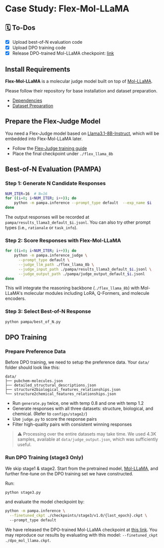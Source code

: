 # Case Study: Flex-Mol-LLaMA

## 🗓️ To-Dos
- [x] Upload best-of-N evaluation code
- [x] Upload DPO training code
- [x] Release DPO-trained Mol-LLaMA checkpoint: [link](https://www.dropbox.com/scl/fi/q4mo6zzq806a6valh4bsn/dpo_mol_llama.ckpt?rlkey=ay0zfby4z9zpzndb56mjumi92&dl=0)

## Install Requirements

**Flex-Mol-LLaMA** is a molecular judge model built on top of [Mol-LLaMA](https://github.com/DongkiKim95/Mol-LLaMA). 

Please follow their repository for base installation and dataset preparation.
- [Dependencies](https://github.com/DongkiKim95/Mol-LLaMA?tab=readme-ov-file#dependencies)
- [Dataset Preparation](https://github.com/DongkiKim95/Mol-LLaMA?tab=readme-ov-file#dataset-preparation)

## Prepare the Flex-Judge Model

You need a Flex-Judge model based on [Llama3.1-8B-Instruct](https://huggingface.co/meta-llama/Llama-3.1-8B-Instruct), which will be embedded into Flex-Mol-LLaMA later.
- Follow the [Flex-Judge training guide](../README.md#training-flex-judge)
- Place the final checkpoint under `./flex_llama_8b`

## Best-of-N Evaluation (PAMPA)

### Step 1: Generate N Candidate Responses
```bash
NUM_ITER=16  # N=16
for ((i=0; i<NUM_ITER; i++)); do
    python -m pampa.inference --prompt_type default  --exp_name $i 
done
```
The output responses will be recorded at `pampa/results_llama3_default_$i.jsonl`. You can also try other prompt types (i.e., `rationale` or `task_info`).

### Step 2: Score Responses with Flex-Mol-LLaMA
```sh
for ((i=0; i<NUM_ITER; i++)); do
    python -m pampa.inference_judge \
      --prompt_type default \
      --judge_llm_path ./flex_llama_8b \
      --judge_input_path ./pampa/results_llama3_default_$i.jsonl \
      --judge_output_path ./pampa/judge_output_default_$i.jsonl
done
```
This will integrate the reasoning backbone (`./flex_llama_8b`) with Mol-LLaMA's molecular modules including LoRA, Q-Formers, and molecule encoders.

### Step 3: Select Best-of-N Response
```sh
python pampa/best_of_N.py
```

## DPO Training

### Prepare Preference Data
Before DPO training, we need to setup the preference data. 
Your `data/` folder should look like this:
```
data/
├── pubchem-molecules.json
├── detailed_structural_descriptions.json
├── structure2biological_features_relationships.json
└── structure2chemical_features_relationships.json
```

- Run `generate.py` twice, one with temp 0.8 and one with temp 1.2
- Generate responses with all three datasets: structure, biological, and chemical. (Refer to `configs/stage2/`)
- Use `judge.py` to score the response pairs
- Filter high-quality pairs with consistent winning responses

> ⚠️ Processing over the entire datasets may take time. We used 4.3K samples, available at `data/judge_output.json`, which was sufficiently useful.

### Run DPO Training (stage3 Only)
We skip stage1 & stage2. Start from the pretrained model, [Mol-LLaMA](https://huggingface.co/DongkiKim/Mol-Llama-3.1-8B-Instruct), and further fine-tune on the DPO training set we have constructed.

Run:
```sh
python stage3.py
```
and evaluate the model checkpoint by:
```sh
python -m pampa.inference \
  --finetuned_ckpt ./checkpoints/stage3/v1.0/{last_epoch}.ckpt \ 
  --prompt_type default
```

We have released the DPO-trained Mol-LLaMA checkpoint at [this link](https://www.dropbox.com/scl/fi/q4mo6zzq806a6valh4bsn/dpo_mol_llama.ckpt?rlkey=ay0zfby4z9zpzndb56mjumi92&dl=0).
You may reproduce our results by evaluating with this model: `--finetuned_ckpt ./dpo_mol_llama.ckpt`.
